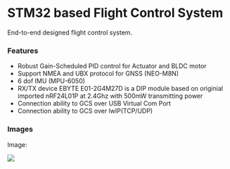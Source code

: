 # STM32 based Flight Control System

End-to-end designed flight control system.

### Features
- Robust Gain-Scheduled PID control for Actuator and BLDC motor
- Support NMEA and UBX protocol for GNSS (NEO-M8N)
- 6 dof IMU (MPU-6050)
- RX/TX device EBYTE E01-2G4M27D is a DIP module based on originial imported nRF24L01P at 2.4Ghz with 500mW transmitting power
- Connection ability to GCS over USB Virtual Com Port
- Connection ability to GCS over lwIP(TCP/UDP)

### Images

Image:

![](https://pandao.github.io/editor.md/examples/images/4.jpg)
